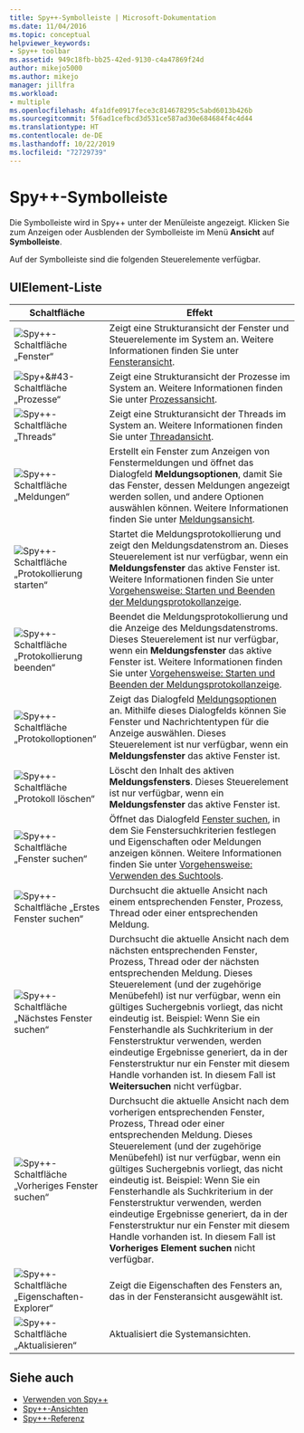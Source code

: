 ```yaml
---
title: Spy++-Symbolleiste | Microsoft-Dokumentation
ms.date: 11/04/2016
ms.topic: conceptual
helpviewer_keywords:
- Spy++ toolbar
ms.assetid: 949c18fb-bb25-42ed-9130-c4a47869f24d
author: mikejo5000
ms.author: mikejo
manager: jillfra
ms.workload:
- multiple
ms.openlocfilehash: 4fa1dfe0917fece3c814678295c5abd6013b426b
ms.sourcegitcommit: 5f6ad1cefbcd3d531ce587ad30e684684f4c4d44
ms.translationtype: HT
ms.contentlocale: de-DE
ms.lasthandoff: 10/22/2019
ms.locfileid: "72729739"
---
```

# <a name="spy-toolbar"></a>Spy++-Symbolleiste
Die Symbolleiste wird in Spy++ unter der Menüleiste angezeigt. Klicken Sie zum Anzeigen oder Ausblenden der Symbolleiste im Menü **Ansicht** auf **Symbolleiste**.

 Auf der Symbolleiste sind die folgenden Steuerelemente verfügbar.

## <a name="uielement-list"></a>UIElement-Liste

|Schaltfläche|Effekt|
|------------|------------|
|![Spy&#43;&#43;-Schaltfläche „Fenster“](../debugger/media/icon_spy--_windows.gif "Icon_Spy++_Windows")|Zeigt eine Strukturansicht der Fenster und Steuerelemente im System an. Weitere Informationen finden Sie unter [Fensteransicht](../debugger/windows-view.md).|
|![Spy&#43;&#43-Schaltfläche „Prozesse“](../debugger/media/icon_spy--_processes.gif "Icon_Spy++_Processes")|Zeigt eine Strukturansicht der Prozesse im System an. Weitere Informationen finden Sie unter [Prozessansicht](../debugger/processes-view.md).|
|![Spy&#43;&#43;-Schaltfläche „Threads“](../debugger/media/icon_spy--_threads.gif "Icon_Spy++_Threads")|Zeigt eine Strukturansicht der Threads im System an. Weitere Informationen finden Sie unter [Threadansicht](../debugger/threads-view.md).|
|![Spy&#43;&#43;-Schaltfläche „Meldungen“](../debugger/media/icon_spy--_messages.gif "Icon_Spy++_Messages")|Erstellt ein Fenster zum Anzeigen von Fenstermeldungen und öffnet das Dialogfeld **Meldungsoptionen**, damit Sie das Fenster, dessen Meldungen angezeigt werden sollen, und andere Optionen auswählen können. Weitere Informationen finden Sie unter [Meldungsansicht](../debugger/messages-view.md).|
|![Spy&#43;&#43;-Schaltfläche „Protokollierung starten“](../debugger/media/icon_spy--_startlog.gif "Icon_Spy++_StartLog")|Startet die Meldungsprotokollierung und zeigt den Meldungsdatenstrom an. Dieses Steuerelement ist nur verfügbar, wenn ein **Meldungsfenster** das aktive Fenster ist. Weitere Informationen finden Sie unter [Vorgehensweise: Starten und Beenden der Meldungsprotokollanzeige](../debugger/how-to-start-and-stop-the-message-log-display.md).|
|![Spy&#43;&#43;-Schaltfläche „Protokollierung beenden“](../debugger/media/icon_spy--_stoplog.gif "Icon_Spy++_StopLog")|Beendet die Meldungsprotokollierung und die Anzeige des Meldungsdatenstroms. Dieses Steuerelement ist nur verfügbar, wenn ein **Meldungsfenster** das aktive Fenster ist. Weitere Informationen finden Sie unter [Vorgehensweise: Starten und Beenden der Meldungsprotokollanzeige](../debugger/how-to-start-and-stop-the-message-log-display.md).|
|![Spy&#43;&#43;-Schaltfläche „Protokolloptionen“](../debugger/media/icon_spy--_logoptions.gif "Icon_Spy++_LogOptions")|Zeigt das Dialogfeld [Meldungsoptionen](../debugger/message-options-dialog-box.md) an. Mithilfe dieses Dialogfelds können Sie Fenster und Nachrichtentypen für die Anzeige auswählen. Dieses Steuerelement ist nur verfügbar, wenn ein **Meldungsfenster** das aktive Fenster ist.|
|![Spy&#43;&#43;-Schaltfläche „Protokoll löschen“](../debugger/media/spy--_clearlog.gif "Spy++_ClearLog")|Löscht den Inhalt des aktiven **Meldungsfensters**. Dieses Steuerelement ist nur verfügbar, wenn ein **Meldungsfenster** das aktive Fenster ist.|
|![Spy&#43;&#43;-Schaltfläche „Fenster suchen“](../debugger/media/icon_spy--_findwindow.gif "Icon_Spy++_FindWindow")|Öffnet das Dialogfeld [Fenster suchen](../debugger/find-window-dialog-box.md), in dem Sie Fenstersuchkriterien festlegen und Eigenschaften oder Meldungen anzeigen können. Weitere Informationen finden Sie unter [Vorgehensweise: Verwenden des Suchtools](../debugger/how-to-use-the-finder-tool.md).|
|![Spy&#43;&#43;-Schaltfläche „Erstes Fenster suchen“](../debugger/media/icon_spy--_window.gif "Icon_Spy++_Window")|Durchsucht die aktuelle Ansicht nach einem entsprechenden Fenster, Prozess, Thread oder einer entsprechenden Meldung.|
|![Spy&#43;&#43;-Schaltfläche „Nächstes Fenster suchen“](../debugger/media/icon_spy--_nextwindow.gif "Icon_Spy++_NextWindow")|Durchsucht die aktuelle Ansicht nach dem nächsten entsprechenden Fenster, Prozess, Thread oder der nächsten entsprechenden Meldung. Dieses Steuerelement (und der zugehörige Menübefehl) ist nur verfügbar, wenn ein gültiges Suchergebnis vorliegt, das nicht eindeutig ist. Beispiel: Wenn Sie ein Fensterhandle als Suchkriterium in der Fensterstruktur verwenden, werden eindeutige Ergebnisse generiert, da in der Fensterstruktur nur ein Fenster mit diesem Handle vorhanden ist. In diesem Fall ist **Weitersuchen** nicht verfügbar.|
|![Spy&#43;&#43;-Schaltfläche „Vorheriges Fenster suchen“](../debugger/media/icon_spy--_prevwindow.gif "Icon_Spy++_PrevWindow")|Durchsucht die aktuelle Ansicht nach dem vorherigen entsprechenden Fenster, Prozess, Thread oder einer entsprechenden Meldung. Dieses Steuerelement (und der zugehörige Menübefehl) ist nur verfügbar, wenn ein gültiges Suchergebnis vorliegt, das nicht eindeutig ist. Beispiel: Wenn Sie ein Fensterhandle als Suchkriterium in der Fensterstruktur verwenden, werden eindeutige Ergebnisse generiert, da in der Fensterstruktur nur ein Fenster mit diesem Handle vorhanden ist. In diesem Fall ist **Vorheriges Element suchen** nicht verfügbar.|
|![Spy&#43;&#43;-Schaltfläche „Eigenschaften-Explorer“](../debugger/media/icon_spy--_propexp.gif "Icon_Spy++_PropExp")|Zeigt die Eigenschaften des Fensters an, das in der Fensteransicht ausgewählt ist.|
|![Spy&#43;&#43;-Schaltfläche „Aktualisieren“](../debugger/media/icon_spy--_refresh.gif "Icon_Spy++_Refresh")|Aktualisiert die Systemansichten.|

## <a name="see-also"></a>Siehe auch
- [Verwenden von Spy++](../debugger/using-spy-increment.md)
- [Spy++-Ansichten](../debugger/spy-increment-views.md)
- [Spy++-Referenz](../debugger/spy-increment-reference.md)